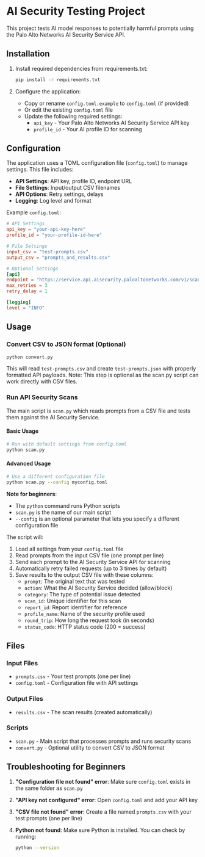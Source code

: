 # AI Security Testing Project

This project tests AI model responses to potentially harmful prompts using the Palo Alto Networks AI Security Service API.

## Installation

1. Install required dependencies from requirements.txt:
   ```bash
   pip install -r requirements.txt
   ```

2. Configure the application:
   - Copy or rename `config.toml.example` to `config.toml` (if provided)
   - Or edit the existing `config.toml` file
   - Update the following required settings:
     - `api_key` - Your Palo Alto Networks AI Security Service API key
     - `profile_id` - Your AI profile ID for scanning

## Configuration

The application uses a TOML configuration file (`config.toml`) to manage settings. This file includes:

- **API Settings**: API key, profile ID, endpoint URL
- **File Settings**: Input/output CSV filenames
- **API Options**: Retry settings, delays
- **Logging**: Log level and format

Example `config.toml`:
```toml
# API Settings
api_key = "your-api-key-here"
profile_id = "your-profile-id-here"

# File Settings
input_csv = "test-prompts.csv"
output_csv = "prompts_and_results.csv"

# Optional Settings
[api]
endpoint = "https://service.api.aisecurity.paloaltonetworks.com/v1/scan/sync/request"
max_retries = 3
retry_delay = 1

[logging]
level = "INFO"
```

## Usage

### Convert CSV to JSON format (Optional)
```bash
python convert.py
```

This will read `test-prompts.csv` and create `test-prompts.json` with properly formatted API payloads. Note: This step is optional as the scan.py script can work directly with CSV files.

### Run API Security Scans

The main script is `scan.py` which reads prompts from a CSV file and tests them against the AI Security Service.

#### Basic Usage
```bash
# Run with default settings from config.toml
python scan.py
```

#### Advanced Usage
```bash
# Use a different configuration file
python scan.py --config myconfig.toml
```

**Note for beginners**: 
- The `python` command runs Python scripts
- `scan.py` is the name of our main script
- `--config` is an optional parameter that lets you specify a different configuration file

The script will:
1. Load all settings from your `config.toml` file
2. Read prompts from the input CSV file (one prompt per line)
3. Send each prompt to the AI Security Service API for scanning
4. Automatically retry failed requests (up to 3 times by default)
5. Save results to the output CSV file with these columns:
   - `prompt`: The original text that was tested
   - `action`: What the AI Security Service decided (allow/block)
   - `category`: The type of potential issue detected
   - `scan_id`: Unique identifier for this scan
   - `report_id`: Report identifier for reference
   - `profile_name`: Name of the security profile used
   - `round_trip`: How long the request took (in seconds)
   - `status_code`: HTTP status code (200 = success)

## Files

### Input Files
- `prompts.csv` - Your test prompts (one per line)
- `config.toml` - Configuration file with API settings

### Output Files
- `results.csv` - The scan results (created automatically)

### Scripts
- `scan.py` - Main script that processes prompts and runs security scans
- `convert.py` - Optional utility to convert CSV to JSON format

## Troubleshooting for Beginners

1. **"Configuration file not found" error**: Make sure `config.toml` exists in the same folder as `scan.py`

2. **"API key not configured" error**: Open `config.toml` and add your API key

3. **"CSV file not found" error**: Create a file named `prompts.csv` with your test prompts (one per line)

4. **Python not found**: Make sure Python is installed. You can check by running:
   ```bash
   python --version
   ```